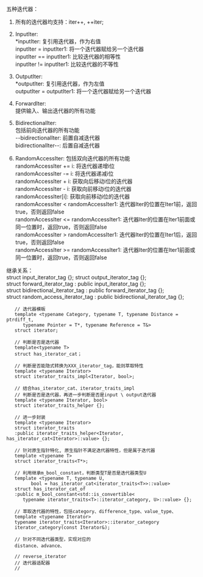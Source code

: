 五种迭代器：
1. 所有的迭代器均支持：iter++, ++iter;
2. InputIter:    
   *inputIter: 复引用迭代器，作为右值  
   inputIter = inputIter1: 将一个迭代器赋给另一个迭代器  
   inputIter == inputIter1: 比较迭代器的相等性  
   inputIter != inputIter1: 比较迭代器的不等性
   
3. OutputIter:  
   *outputIter: 复引用迭代器，作为左值  
   outputIter = outputIter1: 将一个迭代器赋给另一个迭代器  
4. ForwardIter:  
    提供输入、输出迭代器的所有功能
5. BidirectionalIter:  
   包括前向迭代器的所有功能  
   --bidirectionalIter: 前置自减迭代器  
   bidirectionalIter--: 后置自减迭代器  
6. RandomAccessIter:
   包括双向迭代器的所有功能  
   randomAccessIter += i:       将迭代器递增i位  
   randomAccessIter -= i:       将迭代器递减i位  
   randomAccessIter +  i:       获取向后移动i位的迭代器  
   randomAccessIter -  i:       获取向前移动i位的迭代器  
   randomAccessIter[i]:         获取向前移动i位的迭代器  
   randomAccessIter <  randomAccessIter1:       迭代器Iter的位置在Iter1前，返回true，否则返回false    
   randomAccessIter <= randomAccessIter1:       迭代器Iter的位置在Iter1前面或同一位置时，返回true，否则返回false  
   randomAccessIter >  randomAccessIter1:       迭代器Iter的位置在Iter1后，返回true，否则返回false  
   randomAccessIter >= randomAccessIter1:       迭代器Iter的位置在Iter1前面或同一位置时，返回true，否则返回false
   
继承关系：  
   struct input_iterator_tag {};
   struct output_iterator_tag {};  
   struct forward_iterator_tag : public input_iterator_tag {};  
   struct bidirectional_iterator_tag : public forward_iterator_tag {};  
   struct random_access_iterator_tag : public bidirectional_iterator_tag {};
```
   // 迭代器模板
   template <typename Category, typename T, typename Distance = ptrdiff_t,
      typename Pointer = T*, typename Reference = T&>
   struct iterator;
     
   // 判断是否是迭代器
   template<typename T>
   struct has_iterator_cat；
   
   // 判断是否能隐式转换为XXX_iterator_tag，能则萃取特性
   template <typename Iterator>
   struct iterator_traits_impl<Iterator, bool>;
    
   // 结合has_iterator_cat、iterator_traits_impl
   // 判断是否是迭代器，再进一步判断是否是input \ output迭代器
   template <typename Iterator, bool>
   struct iterator_traits_helper {};
   
   // 进一步封装
   template <typename Iterator>
   struct iterator_traits
   :public iterator_traits_helper<Iterator, has_iterator_cat<Iterator>::value> {};
   
   // 针对原生指针特化, 原生指针不满足迭代器特性，但是属于迭代器
   template <typename T>
   struct iterator_traits<T*>;
   
   // 利用继承m_bool_constant，判断类型T是否是迭代器类型U
   template <typename T, typename U, 
         bool = has_iterator_cat<iterator_traits<T>>::value>
   struct has_iterator_cat_of
   :public m_bool_constant<std::is_convertible<
      typename iterator_traits<T>::iterator_category, U>::value> {};
      
   // 萃取迭代器的特性，包括category、difference_type、value_type、
   template <typename Iterator>
   typename iterator_traits<Iterator>::iterator_category
   iterator_category(const Iterator&);
   
   // 针对不同迭代器类型，实现对应的
   distance、advance、
   
   // reverse_iterator
   // 迭代器适配器
   // 
```

    